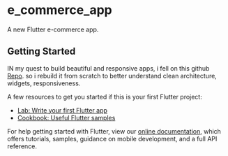 # e_commerce_app

A new Flutter e-commerce app. 


## Getting Started

IN my quest to build beautiful and responsive apps,
i fell on this github  [Repo](https://github.com/abuanwar072/E-commerce-Complete-Flutter-UI).
so i rebuild it from scratch to better understand clean architecture, widgets, responsiveness. 


A few resources to get you started if this is your first Flutter project:



- [Lab: Write your first Flutter app](https://flutter.dev/docs/get-started/codelab)
- [Cookbook: Useful Flutter samples](https://flutter.dev/docs/cookbook)

For help getting started with Flutter, view our
[online documentation](https://flutter.dev/docs), which offers tutorials,
samples, guidance on mobile development, and a full API reference.
